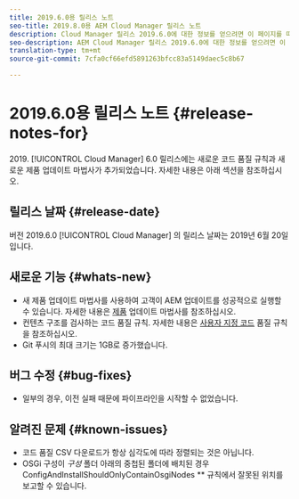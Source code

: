 ```yaml
---
title: 2019.6.0용 릴리스 노트
seo-title: 2019.8.0용 AEM Cloud Manager 릴리스 노트
description: Cloud Manager 릴리스 2019.6.0에 대한 정보를 얻으려면 이 페이지를 따르십시오.
seo-description: AEM Cloud Manager 릴리스 2019.6.0에 대한 정보를 얻으려면 이 페이지를 따르십시오.
translation-type: tm+mt
source-git-commit: 7cfa0cf66efd5891263bfcc83a5149daec5c8b67

---
```


# 2019.6.0용 릴리스 노트 {#release-notes-for}

&#x200B;2019. [!UICONTROL Cloud Manager] 6.0 릴리스에는 새로운 코드 품질 규칙과 새로운 제품 업데이트 마법사가 추가되었습니다. 자세한 내용은 아래 섹션을 참조하십시오.

## 릴리스 날짜 {#release-date}

버전 2019.6.0 [!UICONTROL Cloud Manager] 의 릴리스 날짜는 2019년 6월 20일입니다.

## 새로운 기능 {#whats-new}

* 새 제품 업데이트 마법사를 사용하여 고객이 AEM 업데이트를 성공적으로 실행할 수 있습니다. 자세한 내용은 [제품](overview-productupdate-wizard.md) 업데이트 마법사를 참조하십시오.
* 컨텐츠 구조를 검사하는 코드 품질 규칙. 자세한 내용은 [사용자 지정 코드](custom-code-quality-rules.md) 품질 규칙을 참조하십시오.
* Git 푸시의 최대 크기는 1GB로 증가했습니다.

## 버그 수정 {#bug-fixes}

* 일부의 경우, 이전 실패 때문에 파이프라인을 시작할 수 없었습니다.

## 알려진 문제 {#known-issues}

* 코드 품질 CSV 다운로드가 항상 심각도에 따라 정렬되는 것은 아닙니다.
* OSGi 구성이 *구성* 폴더 아래의 중첩된 폴더에 배치된 경우 ConfigAndInstallShouldOnlyContainOsgiNodes ** 규칙에서 잘못된 위치를 보고할 수 있습니다.